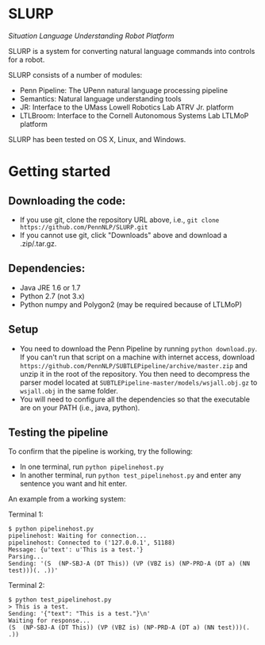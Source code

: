 SLURP
=====

*Situation Language Understanding Robot Platform*

SLURP is a system for converting natural language commands into
controls for a robot.

SLURP consists of a number of modules:

- Penn Pipeline: The UPenn natural language processing pipeline
- Semantics: Natural language understanding tools
- JR: Interface to the UMass Lowell Robotics Lab ATRV Jr. platform
- LTLBroom: Interface to the Cornell Autonomous Systems Lab LTLMoP platform

SLURP has been tested on OS X, Linux, and Windows.

Getting started
===============

## Downloading the code:
- If you use git, clone the repository URL above, i.e.,
`git clone https://github.com/PennNLP/SLURP.git`
- If you cannot use git, click "Downloads" above and download a .zip/.tar.gz.

## Dependencies:
- Java JRE 1.6 or 1.7
- Python 2.7 (not 3.x)
- Python numpy and Polygon2 (may be required because of LTLMoP)

## Setup

- You need to download the Penn Pipeline by running `python
download.py`.  If you can't run that script on a machine with internet access,
download `https://github.com/PennNLP/SUBTLEPipeline/archive/master.zip` and unzip
it in the root of the repository. You then need to decompress the parser model
located at `SUBTLEPipeline-master/models/wsjall.obj.gz` to `wsjall.obj` in the
same folder.
- You will need to configure all the dependencies so
that the executable are on your PATH (i.e., java, python).

## Testing the pipeline

To confirm that the pipeline is working, try the following:

- In one terminal, run `python pipelinehost.py`
- In another terminal, run `python test_pipelinehost.py` and enter
  any sentence you want and hit enter.

An example from a working system:

Terminal 1:

```text
$ python pipelinehost.py
pipelinehost: Waiting for connection...
pipelinehost: Connected to ('127.0.0.1', 51188)
Message: {u'text': u'This is a test.'}
Parsing...
Sending: '(S  (NP-SBJ-A (DT This)) (VP (VBZ is) (NP-PRD-A (DT a) (NN test)))(. .))'
```

Terminal 2:

```text
$ python test_pipelinehost.py
> This is a test.
Sending: '{"text": "This is a test."}\n'
Waiting for response...
(S  (NP-SBJ-A (DT This)) (VP (VBZ is) (NP-PRD-A (DT a) (NN test)))(. .))
```
